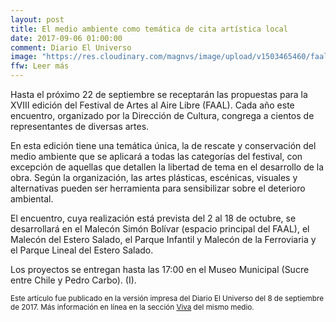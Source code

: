 ```yaml
---
layout: post
title: El medio ambiente como temática de cita artística local
date: 2017-09-06 01:00:00
comment: Diario El Universo
image: "https://res.cloudinary.com/magnvs/image/upload/v1503465460/faal-10_nym63c.jpg"
ffw: Leer más
---
```

Hasta el próximo 22 de septiembre se receptarán las propuestas para la XVIII edición del Festival de Artes al Aire Libre (FAAL). Cada año este encuentro, organizado por la Dirección de Cultura, congrega a cientos de representantes de diversas artes.  

En esta edición tiene una temática única, la de rescate y conservación del medio ambiente que se aplicará a todas las categorías del festival, con excepción de aquellas que detallen la libertad de tema en el desarrollo de la obra. Según la organización, las artes plásticas, escénicas, visuales y alternativas pueden ser herramienta para sensibilizar sobre el deterioro ambiental.  

El encuentro, cuya realización está prevista del 2 al 18 de octubre, se desarrollará en el Malecón Simón Bolívar (espacio principal del FAAL), el Malecón del Estero Salado, el Parque Infantil y Malecón de la Ferroviaria y el Parque Lineal del Estero Salado.  

Los proyectos se entregan hasta las 17:00 en el Museo Municipal (Sucre entre Chile y Pedro Carbo). (I).  

<p><small>Este artículo fue publicado en la versión impresa del Diario El Universo del 8 de septiembre de 2017. Más información en línea en la sección <a href="http://www.eluniverso.com/guayaquil/2017/09/07/nota/6369547/festival-artes-aire-libre-abre-inscripciones-su-xviii-edicion">Viva</a> del mismo medio.</small></p>
